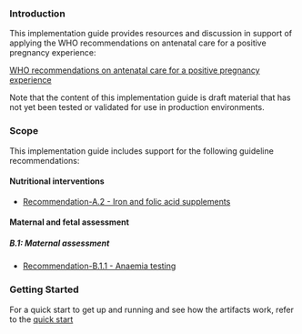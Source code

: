 ### Introduction
This implementation guide provides resources and discussion in support of applying the WHO recommendations on antenatal care for a positive pregnancy experience:

[WHO recommendations on antenatal care for a positive pregnancy experience](https://www.who.int/reproductivehealth/publications/maternal_perinatal_health/anc-positive-pregnancy-experience/en/)

Note that the content of this implementation guide is draft material that has not yet been tested or validated for use in production environments.

### Scope
This implementation guide includes support for the following guideline recommendations:

#### Nutritional interventions
* [Recommendation-A.2 - Iron and folic acid supplements](anc-recommendation-a2.html)

#### Maternal and fetal assessment

##### B.1: Maternal assessment
* [Recommendation-B.1.1 - Anaemia testing](anc-recommendation-b1-1.html)

### Getting Started
For a quick start to get up and running and see how the artifacts work, refer to the [quick start](quick-start.html)
